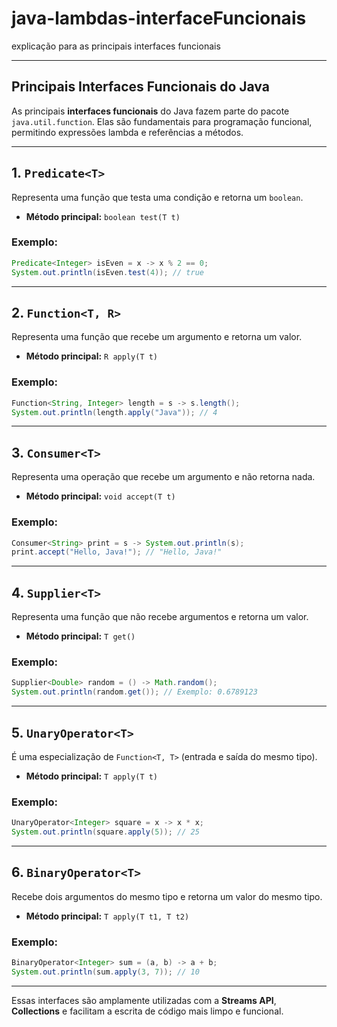 # java-lambdas-interfaceFuncionais
explicação para as principais interfaces funcionais

---

## Principais Interfaces Funcionais do Java

As principais **interfaces funcionais** do Java fazem parte do pacote `java.util.function`. Elas são fundamentais para programação funcional, permitindo expressões lambda e referências a métodos.

---

## 1. `Predicate<T>`

Representa uma função que testa uma condição e retorna um `boolean`.

- **Método principal:** `boolean test(T t)`

### Exemplo:
```java
Predicate<Integer> isEven = x -> x % 2 == 0;
System.out.println(isEven.test(4)); // true
```

---

## 2. `Function<T, R>`

Representa uma função que recebe um argumento e retorna um valor.

- **Método principal:** `R apply(T t)`

### Exemplo:
```java
Function<String, Integer> length = s -> s.length();
System.out.println(length.apply("Java")); // 4
```

---

## 3. `Consumer<T>`

Representa uma operação que recebe um argumento e não retorna nada.

- **Método principal:** `void accept(T t)`

### Exemplo:
```java
Consumer<String> print = s -> System.out.println(s);
print.accept("Hello, Java!"); // "Hello, Java!"
```

---

## 4. `Supplier<T>`

Representa uma função que não recebe argumentos e retorna um valor.

- **Método principal:** `T get()`

### Exemplo:
```java
Supplier<Double> random = () -> Math.random();
System.out.println(random.get()); // Exemplo: 0.6789123
```

---

## 5. `UnaryOperator<T>`

É uma especialização de `Function<T, T>` (entrada e saída do mesmo tipo).

- **Método principal:** `T apply(T t)`

### Exemplo:
```java
UnaryOperator<Integer> square = x -> x * x;
System.out.println(square.apply(5)); // 25
```

---

## 6. `BinaryOperator<T>`

Recebe dois argumentos do mesmo tipo e retorna um valor do mesmo tipo.

- **Método principal:** `T apply(T t1, T t2)`

### Exemplo:
```java
BinaryOperator<Integer> sum = (a, b) -> a + b;
System.out.println(sum.apply(3, 7)); // 10
```

---

Essas interfaces são amplamente utilizadas com a **Streams API**, **Collections** e facilitam a escrita de código mais limpo e funcional.
